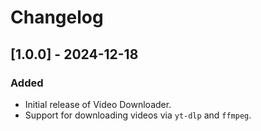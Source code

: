 # Changelog

## [1.0.0] - 2024-12-18
### Added
- Initial release of Video Downloader.
- Support for downloading videos via `yt-dlp` and `ffmpeg`.

